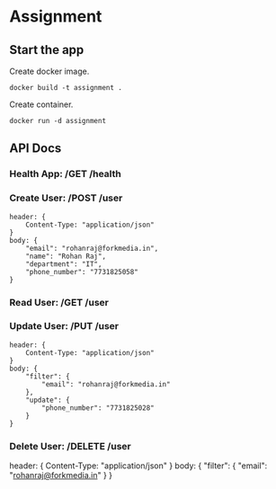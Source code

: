 # Assignment

## Start the app

Create docker image.

```
docker build -t assignment .
```

Create container.

```
docker run -d assignment
```

## API Docs

### Health App: /GET /health
### Create User: /POST /user
    
    header: {
        Content-Type: "application/json"
    }
    body: {
	    "email": "rohanraj@forkmedia.in",
	    "name": "Rohan Raj",
	    "department": "IT",
	    "phone_number": "7731825058" 
    }
### Read User: /GET /user
### Update User: /PUT /user
    header: {
        Content-Type: "application/json"
    }
    body: {
	    "filter": {
		    "email": "rohanraj@forkmedia.in"
	    },
	    "update": {
		    "phone_number": "7731825028"
	    }
    }

### Delete User: /DELETE /user

header: {
        Content-Type: "application/json"
    }
    body: {
	    "filter": {
		    "email": "rohanraj@forkmedia.in"
	    }
    }
